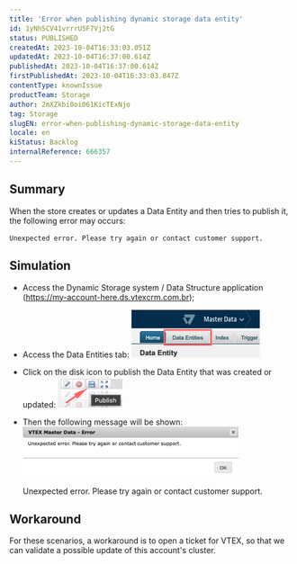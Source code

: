 ```yaml
---
title: 'Error when publishing dynamic storage data entity'
id: 1yNh5CV41vrrrU5F7Vj2tG
status: PUBLISHED
createdAt: 2023-10-04T16:33:03.051Z
updatedAt: 2023-10-04T16:37:00.614Z
publishedAt: 2023-10-04T16:37:00.614Z
firstPublishedAt: 2023-10-04T16:33:03.847Z
contentType: knownIssue
productTeam: Storage
author: 2mXZkbi0oi061KicTExNjo
tag: Storage
slugEN: error-when-publishing-dynamic-storage-data-entity
locale: en
kiStatus: Backlog
internalReference: 666357
---
```


## Summary


When the store creates or updates a Data Entity and then tries to publish it, the following error may occurs:


    Unexpected error. Please try again or contact customer support.



##

## Simulation



- Access the Dynamic Storage system / Data Structure application (https://my-account-here.ds.vtexcrm.com.br);
- Access the Data Entities tab:
 ![](https://raw.githubusercontent.com/vtexdocs/help-center-content/refs/heads/main/docs/en/known-issues/Storage/error-when-publishing-dynamic-storage-data-entity_1.png)

- Click on the disk icon to publish the Data Entity that was created or updated:
 ![](https://raw.githubusercontent.com/vtexdocs/help-center-content/refs/heads/main/docs/en/known-issues/Storage/error-when-publishing-dynamic-storage-data-entity_2.png)

- Then the following message will be shown:
 ![](https://raw.githubusercontent.com/vtexdocs/help-center-content/refs/heads/main/docs/en/known-issues/Storage/error-when-publishing-dynamic-storage-data-entity_3.png)

    Unexpected error. Please try again or contact customer support.



##

## Workaround


For these scenarios, a workaround is to open a ticket for VTEX, so that we can validate a possible update of this account's cluster.




